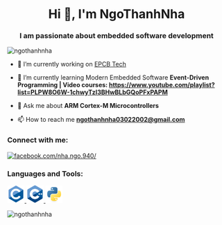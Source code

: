 <h1 align="center">Hi 👋, I'm NgoThanhNha</h1>
<h3 align="center">I am passionate about embedded software development</h3>

<p align="left"> <img src="https://komarev.com/ghpvc/?username=ngothanhnha&label=Profile%20views&color=0e75b6&style=flat" alt="ngothanhnha" /> </p>

- 🔭 I’m currently working on [EPCB Tech](https://epcb.vn/)

- 🌱 I’m currently learning Modern Embedded Software **Event-Driven Programming | Video courses: https://www.youtube.com/playlist?list=PLPW8O6W-1chwyTzI3BHwBLbGQoPFxPAPM**

- 💬 Ask me about **ARM Cortex-M Microcontrollers**

- 📫 How to reach me **ngothanhnha03022002@gmail.com**

<h3 align="left">Connect with me:</h3>
<p align="left">
<a href="https://fb.com/facebook.com/nha.ngo.940/" target="blank"><img align="center" src="https://raw.githubusercontent.com/rahuldkjain/github-profile-readme-generator/master/src/images/icons/Social/facebook.svg" alt="facebook.com/nha.ngo.940/" height="30" width="40" /></a>
</p>

<h3 align="left">Languages and Tools:</h3>
<p align="left"> <a href="https://www.cprogramming.com/" target="_blank" rel="noreferrer"> <img src="https://raw.githubusercontent.com/devicons/devicon/master/icons/c/c-original.svg" alt="c" width="40" height="40"/> </a> <a href="https://www.w3schools.com/cpp/" target="_blank" rel="noreferrer"> <img src="https://raw.githubusercontent.com/devicons/devicon/master/icons/cplusplus/cplusplus-original.svg" alt="cplusplus" width="40" height="40"/> </a> <a href="https://www.python.org" target="_blank" rel="noreferrer"> <img src="https://raw.githubusercontent.com/devicons/devicon/master/icons/python/python-original.svg" alt="python" width="40" height="40"/> </a> </p>

<p><img align="center" src="https://github-readme-stats.vercel.app/api/top-langs?username=ngothanhnha&show_icons=true&locale=en&layout=compact" alt="ngothanhnha" /></p>
